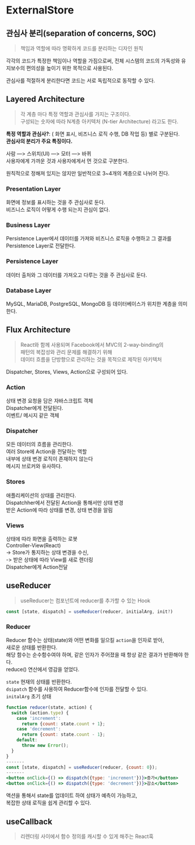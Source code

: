 # ExternalStore

## 관심사 분리(separation of concerns, SOC)

> 책임과 역할에 따라 명확하게 코드를 분리하는 디자인 원칙  

각각의 코드가 특정한 책임이나 역할을 가짐으로써, 전체 시스템의 코드의 가독성와 유지보수의 편의성을 높이기 위한 목적으로 사용된다.  

관심사를 적절하게 분리한다면 코드는 서로 독립적으로 동작할 수 있다.


## Layered Architecture  

> 각 계층 마다 특정 역할과 관심사를 가지는 구조이다.  
구성되는 숫자에 따라 N계층 아키텍처 (N-tier Architecture) 라고도 한다.

**특정 역할과 관심사?**: ( 화면 표시, 비즈니스 로직 수행, DB 작업 등) 별로 구분된다.  
**관심사의 분리가 주요 특징이다.** 

사람 —> 스위치(UI) —> 모터 —> 바퀴  
사용자에게 가까운 것과 사용자에게서 먼 것으로 구분한다.

원칙적으로 정해져 있지는 않지만 일반적으로 3~4개의 계층으로 나뉘어 진다.  

### Presentation Layer

화면에 정보를 표시하는 것을 주 관심사로 둔다.  
비즈니스 로직이 어떻게 수행 되는지 관심이 없다.  

### Business Layer  

Persistence Layer에서 데이터를 가져와 비즈니스 로직을 수행하고 그 결과를  
Persistence Layer로 전달한다.  

### Persistence Layer  

데이터 출처와 그 데이터를 가져오고 다루는 것을 주 관심사로 둔다.  

### Database Layer  

MySQL, MariaDB, PostgreSQL, MongoDB 등 데이터베이스가 위치한 계층을 의미한다.  

## Flux Architecture  

>React와 함께 사용되며 Facebook에서 MVC의 2-way-binding의  
패턴의 복잡성와 관리 문제를 해결하기 위해  
데이터 흐름을 단방향으로 관리하는 것을 목적으로 제작된 아키텍처

Dispatcher, Stores, Views, Action으로 구성되어 있다.

### Action  

상태 변경 요청을 담은 자바스크립트 객체  
Dispatcher에게 전달된다.  
이벤트/ 메시지 같은 객체  

### Dispatcher  

모든 데이터의 흐름을 관리한다.  
여러 Store에 Action을 전달하는 역할  
내부에 상태 변경 로직이 존재하지 않는다   
메시지 브로커와 유사하다.  

### Stores  

애플리케이션의 상태를 관리한다.  
Dispatchher에서 전달된 Action을 통해서만 상태 변경  
받은 Action에 따라 상태를 변경, 상태 변경을 알림  

### Views  

상태에 따라 화면을 출력하는 로봇  
Controller-View(React)  
-> Store가 통지하는 상태 변경을 수신,  
-> 받은 상태에 따라 View를 새로 렌더링  
Dispatcher에게 Action전달  

## useReducer  

> useReducer는 컴포넌트에 reducer를 추가할 수 있는 Hook  

```jsx
const [state, dispatch] = useReducer(reducer, initialArg, init?)
```

### Reducer

Reducer 함수는 상태(state)와 어떤 변화를 일으킬 `action`을 인자로 받아,  
새로운 상태를 반환한다.   
해당 함수는 순수함수여야 하며, 같은 인자가 주어졌을 때 항상 같은 결과가 반환해야 한다.  
reduce() 연산에서 영감을 얻었다.  

`state` 현재의 상태를 반환한다.  
`dsipatch` 함수를 사용하여 Reducer함수에 인자를 전달할 수 있다.  
`initalArg` 초기 상태 

```jsx 
function reducer(state, action) {
  switch (action.type) {
    case 'increment':
      return {count: state.count + 1};
    case 'decrement':
      return {count: state.count - 1};
    default:
      throw new Error();
  }
}
-------
const [state, dispatch] = useReducer(reducer, {count: 0});
-------
<button onClick={() => dispatch({type: 'increment'})}>증가</button>
<button onClick={() => dispatch({type: 'decrement'})}>감소</button>

```

액션을 통해서 state를 업데이트 하여 상태가 예측이 가능하고,  
복잡한 상태 로직을 쉽게 관리할 수 있다.

## useCallback  

> 리렌더링 사이에서 함수 정의를 캐시할 수 있게 해주는 React훅